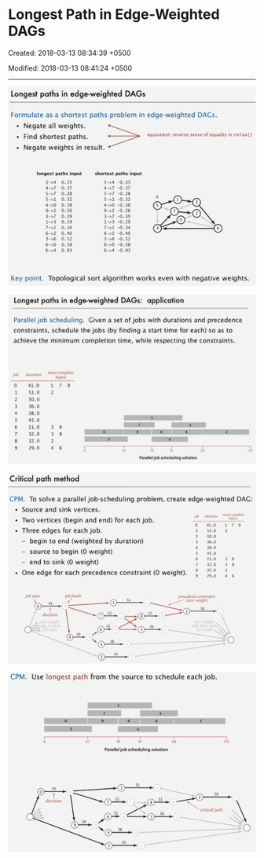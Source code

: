 # Longest Path in Edge-Weighted DAGs

Created: 2018-03-13 08:34:39 +0500

Modified: 2018-03-13 08:41:24 +0500

---

![image](media/Longest-Path-in-Edge-Weighted-DAGs-image1.png)

![image](media/Longest-Path-in-Edge-Weighted-DAGs-image2.png)

![image](media/Longest-Path-in-Edge-Weighted-DAGs-image3.png)

![image](media/Longest-Path-in-Edge-Weighted-DAGs-image4.png)




